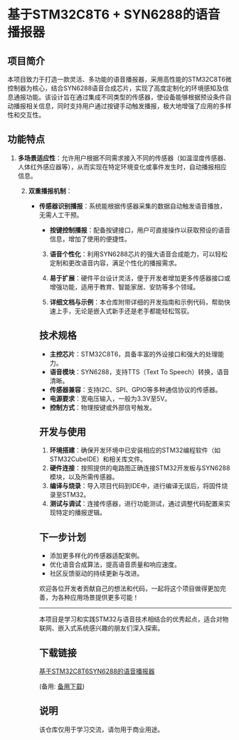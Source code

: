 # 基于STM32C8T6 + SYN6288的语音播报器

## 项目简介

本项目致力于打造一款灵活、多功能的语音播报器，采用高性能的STM32C8T6微控制器为核心，结合SYN6288语音合成芯片，实现了高度定制化的环境感知及信息通报功能。该设计旨在通过集成不同类型的传感器，使设备能够根据预设条件自动播报相关信息，同时支持用户通过按键手动触发播报，极大地增强了应用的多样性和交互性。

## 功能特点

1. **多场景适应性**：允许用户根据不同需求接入不同的传感器（如温湿度传感器、人体红外感应器等），从而实现在特定环境变化或事件发生时，自动播报相应信息。

   2. **双重播报机制**：
      - **传感器识别播报**：系统能根据传感器采集的数据自动触发语音播放，无需人工干预。
         - **按键控制播报**：配备按键接口，用户可直接操作以获取预设的语音信息，增加了使用的便捷性。

         3. **语音个性化**：利用SYN6288芯片的强大语音合成能力，可以轻松定制和更改语音内容，满足个性化的播报需求。

         4. **易于扩展**：硬件平台设计灵活，便于开发者增加更多传感器接口或增强功能，适用于教育、智能家居、安防等多个领域。

         5. **详细文档与示例**：本仓库附带详细的开发指南和示例代码，帮助快速上手，无论是嵌入式新手还是老手都能轻松驾驭。

         ## 技术规格

         - **主控芯片**：STM32C8T6，具备丰富的外设接口和强大的处理能力。
         - **语音模块**：SYN6288，支持TTS（Text To Speech）转换，语音清晰。
         - **传感器兼容**：支持I2C、SPI、GPIO等多种通信协议的传感器。
         - **电源要求**：宽电压输入，一般为3.3V至5V。
         - **控制方式**：物理按键或外部信号触发。

         ## 开发与使用

         1. **环境搭建**：确保开发环境中已安装相应的STM32编程软件（如STM32CubeIDE）和相关库文件。
         2. **硬件连接**：按照提供的电路图正确连接STM32开发板与SYN6288模块，以及所需传感器。
         3. **编译与烧录**：导入项目代码到IDE中，进行编译无误后，将固件烧录至STM32。
         4. **测试与调试**：连接传感器，进行功能测试，通过调整代码配置来实现特定的播报逻辑。

         ## 下一步计划

         - 添加更多样化的传感器适配案例。
         - 优化语音合成算法，提高语音质量和响应速度。
         - 社区反馈驱动的持续更新与改进。

         欢迎各位开发者贡献自己的想法和代码，一起将这个项目做得更加完善，为各种应用场景提供更多可能！

         ---

         本项目是学习和实践STM32与语音技术相结合的优秀起点，适合对物联网、嵌入式系统感兴趣的朋友们深入探索。

         ## 下载链接
         [基于STM32C8T6SYN6288的语音播报器](https://pan.quark.cn/s/a245aca2d484) 

         (备用: [备用下载](https://pan.baidu.com/s/1DAZG_N9xyuCYQxFHEggOCQ?pwd=1234))

         ## 说明

         该仓库仅用于学习交流，请勿用于商业用途。
